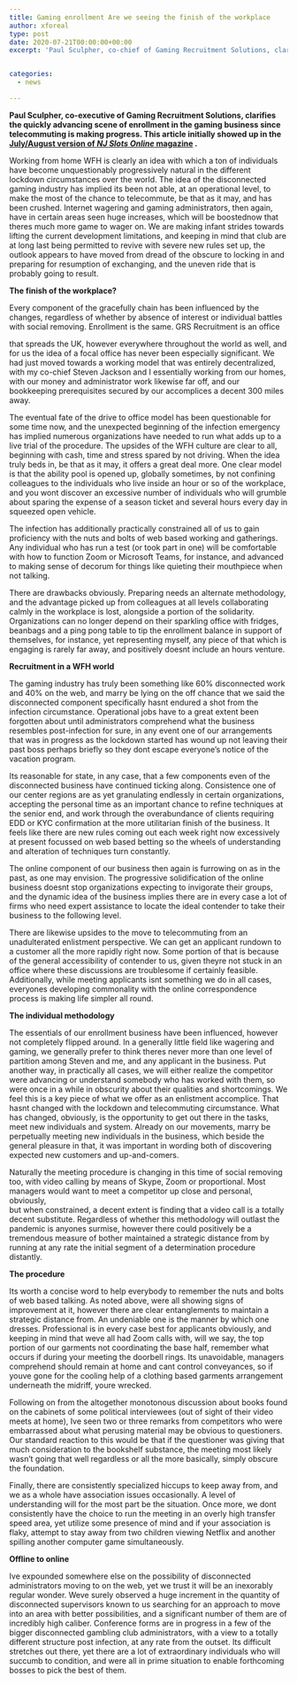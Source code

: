 ```yaml
---
title: Gaming enrollment Are we seeing the finish of the workplace
author: xforeal 
type: post
date: 2020-07-21T00:00:00+00:00
excerpt: 'Paul Sculpher, co-chief of Gaming Recruitment Solutions, clarifies the quickly developing scene of enlistment in the gaming business since telecommuting is picking up ground '


categories:
  - news

---
```

**Paul Sculpher, co-executive of Gaming Recruitment Solutions, clarifies the quickly advancing scene of enrollment in the gaming business since telecommuting is making progress. This article initially showed up in the [July/August version of _NJ Slots Online_ magazine][1] .** 

Working from home WFH is clearly an idea with which a ton of individuals have become unquestionably progressively natural in the different lockdown circumstances over the world. The idea of the disconnected gaming industry has implied its been not able, at an operational level, to make the most of the chance to telecommute, be that as it may, and has been crushed. Internet wagering and gaming administrators, then again, have in certain areas seen huge increases, which will be boostednow that theres much more game to wager on. We are making infant strides towards lifting the current development limitations, and keeping in mind that club are at long last being permitted to revive with severe new rules set up, the outlook appears to have moved from dread of the obscure to locking in and preparing for resumption of exchanging, and the uneven ride that is probably going to result. 

**The finish of the workplace?** 

Every component of the gracefully chain has been influenced by the changes, regardless of whether by absence of interest or individual battles with social removing. Enrollment is the same. GRS Recruitment is an office 

that spreads the UK, however everywhere throughout the world as well, and for us the idea of a focal office has never been especially significant. We had just moved towards a working model that was entirely decentralized, with my co-chief Steven Jackson and I essentially working from our homes, with our money and administrator work likewise far off, and our bookkeeping prerequisites secured by our accomplices a decent 300 miles away. 

The eventual fate of the drive to office model has been questionable for some time now, and the unexpected beginning of the infection emergency has implied numerous organizations have needed to run what adds up to a live trial of the procedure. The upsides of the WFH culture are clear to all, beginning with cash, time and stress spared by not driving. When the idea truly beds in, be that as it may, it offers a great deal more. One clear model is that the ability pool is opened up, globally sometimes, by not confining colleagues to the individuals who live inside an hour or so of the workplace, and you wont discover an excessive number of individuals who will grumble about sparing the expense of a season ticket and several hours every day in squeezed open vehicle. 

The infection has additionally practically constrained all of us to gain proficiency with the nuts and bolts of web based working and gatherings. Any individual who has run a test (or took part in one) will be comfortable with how to function Zoom or Microsoft Teams, for instance, and advanced to making sense of decorum for things like quieting their mouthpiece when not talking. 

There are drawbacks obviously. Preparing needs an alternate methodology, and the advantage picked up from colleagues at all levels collaborating calmly in the workplace is lost, alongside a portion of the solidarity. Organizations can no longer depend on their sparkling office with fridges, beanbags and a ping pong table to tip the enrollment balance in support of themselves, for instance, yet representing myself, any piece of that which is engaging is rarely far away, and positively doesnt include an hours venture. 

**Recruitment in a WFH world** 

The gaming industry has truly been something like 60&percnt; disconnected work and 40&percnt; on the web, and marry be lying on the off chance that we said the disconnected component specifically hasnt endured a shot from the infection circumstance. Operational jobs have to a great extent been forgotten about until administrators comprehend what the business resembles post-infection for sure, in any event one of our arrangements that was in progress as the lockdown started has wound up not leaving their past boss perhaps briefly so they dont escape everyone&#8217;s notice of the vacation program. 

Its reasonable for state, in any case, that a few components even of the disconnected business have continued ticking along. Consistence one of our center regions are as yet granulating endlessly in certain organizations, accepting the personal time as an important chance to refine techniques at the senior end, and work through the overabundance of clients requiring EDD or KYC confirmation at the more utilitarian finish of the business. It feels like there are new rules coming out each week right now excessively at present focussed on web based betting so the wheels of understanding and alteration of techniques turn constantly. 

The online component of our business then again is furrowing on as in the past, as one may envision. The progressive solidification of the online business doesnt stop organizations expecting to invigorate their groups, and the dynamic idea of the business implies there are in every case a lot of firms who need expert assistance to locate the ideal contender to take their business to the following level. 

There are likewise upsides to the move to telecommuting from an unadulterated enlistment perspective. We can get an applicant rundown to a customer all the more rapidly right now. Some portion of that is because of the general accessibility of contender to us, given theyre not stuck in an office where these discussions are troublesome if certainly feasible. Additionally, while meeting applicants isnt something we do in all cases, everyones developing commonality with the online correspondence process is making life simpler all round. 

**The individual methodology** 

The essentials of our enrollment business have been influenced, however not completely flipped around. In a generally little field like wagering and gaming, we generally prefer to think theres never more than one level of partition among Steven and me, and any applicant in the business. Put another way, in practically all cases, we will either realize the competitor were advancing or understand somebody who has worked with them, so were once in a while in obscurity about their qualities and shortcomings. We feel this is a key piece of what we offer as an enlistment accomplice. That hasnt changed with the lockdown and telecommuting circumstance. What has changed, obviously, is the opportunity to get out there in the tasks, meet new individuals and system. Already on our movements, marry be perpetually meeting new individuals in the business, which beside the general pleasure in that, it was important in wording both of discovering expected new customers and up-and-comers. 

Naturally the meeting procedure is changing in this time of social removing too, with video calling by means of Skype, Zoom or proportional. Most managers would want to meet a competitor up close and personal, obviously,  
but when constrained, a decent extent is finding that a video call is a totally decent substitute. Regardless of whether this methodology will outlast the pandemic is anyones surmise, however there could positively be a tremendous measure of bother maintained a strategic distance from by running at any rate the initial segment of a determination procedure distantly. 

**The procedure** 

Its worth a concise word to help everybody to remember the nuts and bolts of web based talking. As noted above, were all showing signs of improvement at it, however there are clear entanglements to maintain a strategic distance from. An undeniable one is the manner by which one dresses. Professional is in every case best for applicants obviously, and keeping in mind that weve all had Zoom calls with, will we say, the top portion of our garments not coordinating the base half, remember what occurs if during your meeting the doorbell rings. Its unavoidable, managers comprehend should remain at home and cant control conveyances, so if youve gone for the cooling help of a clothing based garments arrangement underneath the midriff, youre wrecked. 

Following on from the altogether monotonous discussion about books found on the cabinets of some political interviewees (out of sight of their video meets at home), Ive seen two or three remarks from competitors who were embarrassed about what perusing material may be obvious to questioners. Our standard reaction to this would be that if the questioner was giving that much consideration to the bookshelf substance, the meeting most likely wasn&#8217;t going that well regardless or all the more basically, simply obscure the foundation. 

Finally, there are consistently specialized hiccups to keep away from, and we as a whole have association issues occasionally. A level of understanding will for the most part be the situation. Once more, we dont consistently have the choice to run the meeting in an overly high transfer speed area, yet utilize some presence of mind and if your association is flaky, attempt to stay away from two children viewing Netflix and another spilling another computer game simultaneously. 

**Offline to online** 

Ive expounded somewhere else on the possibility of disconnected administrators moving to on the web, yet we trust it will be an inexorably regular wonder. Weve surely observed a huge increment in the quantity of disconnected supervisors known to us searching for an approach to move into an area with better possibilities, and a significant number of them are of incredibly high caliber. Conference forms are in progress in a few of the bigger disconnected gambling club administrators, with a view to a totally different structure post infection, at any rate from the outset. Its difficult stretches out there, yet there are a lot of extraordinary individuals who will succumb to condition, and were all in prime situation to enable forthcoming bosses to pick the best of them.

 [1]: #
